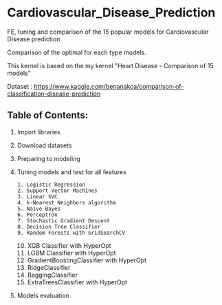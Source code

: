 # Cardiovascular_Disease_Prediction
FE, tuning and comparison of the 15 popular models for Cardiovascular Disease prediction

Comparison of the optimal for each type models.

This kernel is based on the my kernel "Heart Disease - Comparison of 15 models"

Dataset : https://www.kaggle.com/benanakca/comparison-of-classification-disease-prediction

## Table of Contents:

1. Import libraries
   
3. Download datasets
   
5. Preparing to modeling
   
7. Tuning models and test for all features
                 
       1. Logistic Regression           
       2. Support Vector Machines       
       3. Linear SVC          
       4. k-Nearest Neighbors algorithm           
       5. Naive Bayes         
       6. Perceptron          
       7. Stochastic Gradient Descent   
       8. Decision Tree Classifier      
       9. Random Forests with GridSearchCV        
      10. XGB Classifier with HyperOpt  
      11. LGBM Classifier with HyperOpt           
      12. GradientBoostingClassifier with HyperOpt          
      13. RidgeClassifier     
      14. BaggingClassifier   
      15. ExtraTreesClassifier with HyperOpt
              
9. Models evaluation
 
